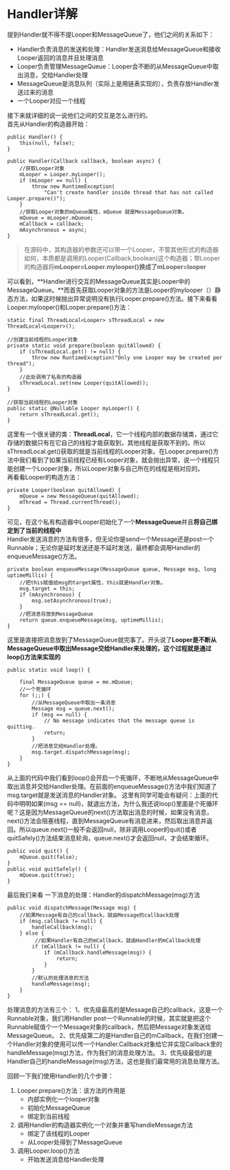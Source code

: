 # Handler详解  
提到Handler就不得不提Looper和MessageQueue了，他们之间的关系如下：  

* Handler负责消息的发送和处理：Handler发送消息给MessageQueue和接收Looper返回的消息并且处理消息  
* Looper负责管理MessageQueue：Looper会不断的从MessageQueue中取出消息，交给Handler处理  
* MessageQueue是消息队列（实际上是用链表实现的），负责存放Handler发送过来的消息  
* 一个Looper对应一个线程  

接下来就详细的说一说他们之间的交互是怎么进行的。  
首先从Handler的构造器开始：  

	public Handler() {
        this(null, false);
    }

    public Handler(Callback callback, boolean async) {
        //获取Looper对象
        mLooper = Looper.myLooper();
        if (mLooper == null) {
            throw new RuntimeException(
                "Can't create handler inside thread that has not called Looper.prepare()");
        }
        //获取Looper对象的mQueue属性，mQueue 就是MessageQueue对象。
        mQueue = mLooper.mQueue;
        mCallback = callback;
        mAsynchronous = async;
    }  
>在源码中，其构造器的参数还可以带一个Looper，不管其他形式的构造器如何，本质都是调用的Looper(Callback,boolean)这个构造器；带Looper的构造器将**mLooper=Looper.mylooper()换成了mLooper=looper**

可以看到，**Handler进行交互的MessageQueue其实是Looper中的MessageQueue。**而首先获取Looper对象的方法是Looper的mylooper（）静态方法，如果这时候抛出异常说明没有执行Looper.prepare()方法。接下来看看Looper.mylooper()和Looper.prepare()方法：  

	static final ThreadLocal<Looper> sThreadLocal = new ThreadLocal<Looper>();

    //创建当前线程的Looper对象
    private static void prepare(boolean quitAllowed) {
        if (sThreadLocal.get() != null) {
            throw new RuntimeException("Only one Looper may be created per thread");
        }
		//此处调用了私有的构造器
        sThreadLocal.set(new Looper(quitAllowed));
    }

    //获取当前线程的Looper对象
    public static @Nullable Looper myLooper() {
        return sThreadLocal.get();
    }  
这里有一个很关键的类：**ThreadLocal**，它一个线程内部的数据存储类，通过它存储的数据只有在它自己的线程才能获取到，其他线程是获取不到的。所以sThreadLocal.get()获取的就是当前线程的Looper对象。在Looper.prepare()方法中我们看到了如果当前线程已经有Looper对象，就会抛出异常，说一个线程只能创建一个Looper对象，所以Looper对象与自己所在的线程是相对应的。  
再看看Looper的构造方法：  

	private Looper(boolean quitAllowed) {
        mQueue = new MessageQueue(quitAllowed);
        mThread = Thread.currentThread();
    }  
可见，在这个私有构造器中Looper初始化了一个**MessageQueue**并且**将自己绑定到了当前的线程中**  
Handler发送消息的方法有很多，但无论你是send一个Message还是post一个Runnable；无论你是延时发送还是不延时发送，最终都会调用Handler的enqueueMessage()方法。  

	private boolean enqueueMessage(MessageQueue queue, Message msg, long uptimeMillis) {
        //把this赋值给msg的target属性，this就是Handler对象。
        msg.target = this;
        if (mAsynchronous) {
            msg.setAsynchronous(true);
        }
        //把消息存放到MessageQueue 
        return queue.enqueueMessage(msg, uptimeMillis);
    }  
这里是直接把消息放到了MessageQueue就完事了。开头说了**Looper是不断从MessageQueue中取出Message交给Handler来处理的，这个过程就是通过loop()方法来实现的**  

	public static void loop() {

        final MessageQueue queue = me.mQueue;
        //一个死循环
        for (;;) {
            //从MessageQueue中取出一条消息
            Message msg = queue.next(); 
            if (msg == null) {
                // No message indicates that the message queue is quitting.
                return;
            }
            //把消息交给Handler处理。
            msg.target.dispatchMessage(msg);
        }
    }  
从上面的代码中我们看到loop()会开启一个死循环，不断地从MessageQueue中取出消息并交给Handler处理。在前面的enqueueMessage()方法中我们知道了msg.target就是发送消息的Handler对象。
这里有同学可能会有疑问：上面的代码中明明如果(msg == null)，就退出方法，为什么我还说loop()里面是个死循环呢？这是因为MessageQueue的next()方法取出消息的时候，如果没有消息，next()方法会阻塞线程，直到MessageQueue有消息进来，然后取出消息并返回。所以queue.next()一般不会返回null，除非调用Looper的quit()或者quitSafely()方法结束消息轮询，queue.next()才会返回null，才会结束循环。  

	public void quit() {
        mQueue.quit(false);
    }
    public void quitSafely() {
        mQueue.quit(true);
    }  
最后我们来看 一下消息的处理：Handler的dispatchMessage(msg)方法  

	public void dispatchMessage(Message msg) {
        //如果Message有自己的callback，就由Message的callback处理
        if (msg.callback != null) {
            handleCallback(msg);
        } else {
             //如果Handler有自己的mCallback，就由Handler的mCallback处理
            if (mCallback != null) {
                if (mCallback.handleMessage(msg)) {
                    return;
                }
            }
            //默认的处理消息的方法
            handleMessage(msg);
        }
    }  
处理消息的方法有三个：
1、优先级最高的是Message自己的callback，这是一个Runnable对象，我们用Handler post一个Runnable的时候，其实就是把这个Runnable赋值个一个Message对象的callback，然后把Message对象发送给MessageQueue。
2、优先级第二的是Handler自己的mCallback，在我们创建一个Handler对象的使用可以传一个Handler.Callback对象给它并实现Callback里的handleMessage(msg)方法，作为我们的消息处理方法。
3、优先级最低的是Handler自己的handleMessage(msg)方法，这也是我们最常用的消息处理方法。  

回顾一下我们使用Handler的几个步骤：   

1. Looper.prepare()方法：该方法的作用是  
	* 内部实例化一个looper对象  
	* 初始化MessageQueue  
	* 绑定到当前线程  
2. 调用Handler的构造器实例化一个对象并重写handleMessage方法  
	* 绑定了该线程的Looper  
	* 从Looper处得到了MessageQueue  
3. 调用Looper.loop()方法  
	* 开始发送消息给Handler处理